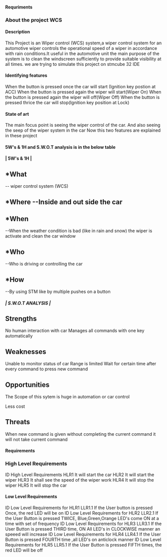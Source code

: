 #### Requriments
### About the project WCS
#### Description
This Project is an Wiper control (WCS) system,a wiper control system for an automotive wiper controls the operational speed of a wiper in accordance with rain conditions.It useful in the automotive unit the main purpose of the system is to clean the windscreen sufficiently to provide suitable visibility at all times.
we are trying to simulate this project on stmcube 32 IDE
#### Identifying features
When the button is pressed once the car will start (Ignition key postion at ACC)
When the button is pressed again the wiper will start(Wiper On)
When the button is pressed again the wiper will off(Wiper Off)
When the button is pressed thrice the car will stop(Ignition key position at Lock)
#### State of art
The main focus point is seeing the wiper control of the car.
And also seeing the seep of the wiper system in the car
Now this two features are explained in these project
#### 5W's & 1H and S.W.O.T analysis is in the below table
#### | 5W's & 1H |
## *What
-- wiper control system (WCS)

## *Where --Inside and out side the car

## *When
--When the weather condition is bad (like in rain and snow) the wiper is activate and clean the car window

## *Who
--Who is driving or controlling the car

## *How
--By using STM like by multiple pushes on a button

##### | S.W.O.T ANALYSIS |
## Strengths

No human interaction with car
Manages all commands with one key automatically
## Weaknesses

Unable to monitor status of car
Range is limited
Wait for certain time after every command to press new command
## Opportunities

The Scope of this sytem is huge in automation or car control

Less cost

## Threats

When new command is given without completing the current command it will not take current command
#### Requirements
### High Level Requirements
ID	High Level Requirements
HLR1	It will start the car
HLR2	It will start the wiper
HLR3	It shall see the speed of the wiper work
HLR4	It will stop the wiper
HLR5	It will stop the car
#### Low Level Requirements
ID	Low Level Requirements for HLR1
LLR1.1	If the User button is pressed Once, the red LED will be on
ID	Low Level Requirements for HLR2
LLR2.1	If the User Button is pressed TWICE, Blue,Green,Orange LED's come ON at a time with set of frequency
ID	Low Level Requirements for HLR3
LLR3.1	If the User Button is pressed THIRD time, ON All LED's in CLOCKWISE manner an speeed will increase
ID	Low Level Requirements for HLR4
LLR4.1	If the User Button is pressed FOURTH time ,all LED's on anticlock manner
ID	Low Level Requirements for HLR5
LLR5.1	If the User Button is pressed FIFTH times, the red LED will be off
